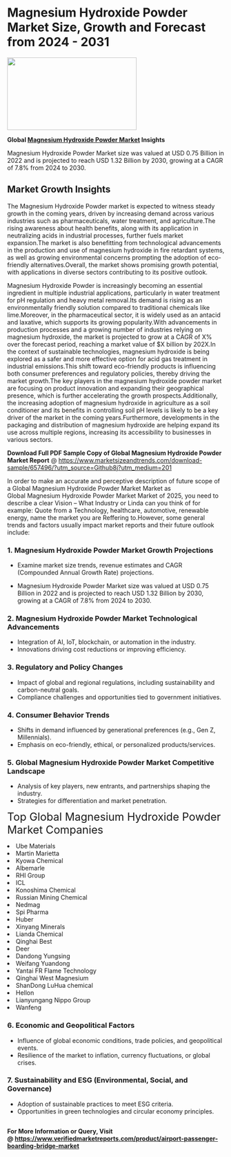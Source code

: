 <H1>Magnesium Hydroxide Powder Market Size, Growth and Forecast from 2024 - 2031</H1><img class="aligncenter size-medium wp-image-584254" src="https://thirdeyenews.in/wp-content/uploads/2024/09/Global-Market-Research-300x168.jpeg" alt="" width="300" height="168" /><p><strong>Global&nbsp;<a href="https://www.marketsizeandtrends.com/download-sample/657496/?utm_source=Github8j?utm_medium=201">Magnesium Hydroxide Powder Market</a> Insights</strong></p><p>Magnesium Hydroxide Powder Market size was valued at USD 0.75 Billion in 2022 and is projected to reach USD 1.32 Billion by 2030, growing at a CAGR of 7.8% from 2024 to 2030.</p><p><h2>Market Growth Insights</h2> <p>The Magnesium Hydroxide Powder market is expected to witness steady growth in the coming years, driven by increasing demand across various industries such as pharmaceuticals, water treatment, and agriculture.The rising awareness about health benefits, along with its application in neutralizing acids in industrial processes, further fuels market expansion.The market is also benefitting from technological advancements in the production and use of magnesium hydroxide in fire retardant systems, as well as growing environmental concerns prompting the adoption of eco-friendly alternatives.Overall, the market shows promising growth potential, with applications in diverse sectors contributing to its positive outlook.</p> <p>Magnesium Hydroxide Powder is increasingly becoming an essential ingredient in multiple industrial applications, particularly in water treatment for pH regulation and heavy metal removal.Its demand is rising as an environmentally friendly solution compared to traditional chemicals like lime.Moreover, in the pharmaceutical sector, it is widely used as an antacid and laxative, which supports its growing popularity.With advancements in production processes and a growing number of industries relying on magnesium hydroxide, the market is projected to grow at a CAGR of X% over the forecast period, reaching a market value of $X billion by 202X.In the context of sustainable technologies, magnesium hydroxide is being explored as a safer and more effective option for acid gas treatment in industrial emissions.This shift toward eco-friendly products is influencing both consumer preferences and regulatory policies, thereby driving the market growth.The key players in the magnesium hydroxide powder market are focusing on product innovation and expanding their geographical presence, which is further accelerating the growth prospects.Additionally, the increasing adoption of magnesium hydroxide in agriculture as a soil conditioner and its benefits in controlling soil pH levels is likely to be a key driver of the market in the coming years.Furthermore, developments in the packaging and distribution of magnesium hydroxide are helping expand its use across multiple regions, increasing its accessibility to businesses in various sectors.</p> <p><span class=""><strong>Download Full PDF Sample Copy of Global Magnesium Hydroxide Powder Market Report</strong> @ <a href="https://www.marketsizeandtrends.com/download-sample/657496/?utm_source=Github8j?utm_medium=201" target="_blank">https://www.marketsizeandtrends.com/download-sample/657496/?utm_source=Github8j?utm_medium=201</a></span></p><p>In order to make an accurate and perceptive description of future scope of a Global&nbsp;Magnesium Hydroxide Powder Market Market as Global&nbsp;Magnesium Hydroxide Powder Market Market of 2025, you need to describe a clear Vision &ndash; What Industry or Linda can you think of for example: Quote from a Technology, healthcare, automotive, renewable energy, name the market you are Reffering to.However, some general trends and factors usually impact market reports and their future outlook include:</p><h3>1.&nbsp;<strong>Magnesium Hydroxide Powder Market Growth Projections</strong></h3><ul><li>Examine market size trends, revenue estimates and CAGR (Compounded Annual Growth Rate) projections.</li><li><p>Magnesium Hydroxide Powder Market size was valued at USD 0.75 Billion in 2022 and is projected to reach USD 1.32 Billion by 2030, growing at a CAGR of 7.8% from 2024 to 2030.</p></li></ul><h3>2.&nbsp;<strong>Magnesium Hydroxide Powder Market Technological Advancements</strong></h3><ul><li>Integration of AI, IoT, blockchain, or automation in the industry.</li><li>Innovations driving cost reductions or improving efficiency.</li></ul><h3>3.&nbsp;<strong>Regulatory and Policy Changes</strong></h3><ul><li>Impact of global and regional regulations, including sustainability and carbon-neutral goals.</li><li>Compliance challenges and opportunities tied to government initiatives.</li></ul><h3>4.&nbsp;<strong>Consumer Behavior Trends</strong></h3><ul><li>Shifts in demand influenced by generational preferences (e.g., Gen Z, Millennials).</li><li>Emphasis on eco-friendly, ethical, or personalized products/services.</li></ul><h3>5.&nbsp;<strong>Global Magnesium Hydroxide Powder Market Competitive Landscape</strong></h3><ul><li>Analysis of key players, new entrants, and partnerships shaping the industry.</li><li>Strategies for differentiation and market penetration.</li></ul><p data-pm-slice="1 1 []"><span style="color: inherit; font-family: inherit; font-size: 25px;">Top Global Magnesium Hydroxide Powder Market Companies</span></p><div class="" data-test-id=""><p><li>Ube Materials</li><li> Martin Marietta</li><li> Kyowa Chemical</li><li> Albemarle</li><li> RHI Group</li><li> ICL</li><li> Konoshima Chemical</li><li> Russian Mining Chemical</li><li> Nedmag</li><li> Spi Pharma</li><li> Huber</li><li> Xinyang Minerals</li><li> Lianda Chemical</li><li> Qinghai Best</li><li> Deer</li><li> Dandong Yungsing</li><li> Weifang Yuandong</li><li> Yantai FR Flame Technology</li><li> Qinghai West Magnesium</li><li> ShanDong LuHua chemical</li><li> Hellon</li><li> Lianyungang Nippo Group</li><li> Wanfeng</li></p></div><h3>6.&nbsp;<strong>Economic and Geopolitical Factors</strong></h3><ul><li>Influence of global economic conditions, trade policies, and geopolitical events.</li><li>Resilience of the market to inflation, currency fluctuations, or global crises.</li></ul><h3>7.&nbsp;<strong>Sustainability and ESG (Environmental, Social, and Governance)</strong></h3><ul><li>Adoption of sustainable practices to meet ESG criteria.</li><li>Opportunities in green technologies and circular economy principles.</li></ul><h2><strong style="font-size: 14px;">For More Information or Query, Visit @&nbsp;</strong><a style="background-color: #ffffff; font-size: 14px;" href="https://www.marketsizeandtrends.com/report/magnesium-hydroxide-powder-market/" target="_blank">https://www.verifiedmarketreports.com/product/airport-passenger-boarding-bridge-market</a></h2>